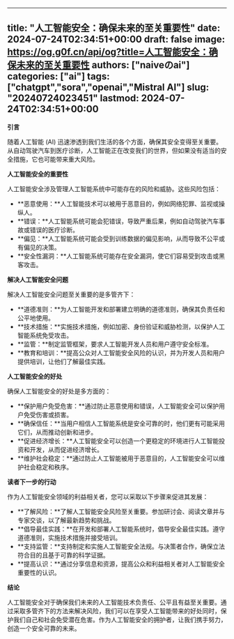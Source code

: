 
---
title: "人工智能安全：确保未来的至关重要性"
date: 2024-07-24T02:34:51+00:00
draft: false
image: https://og.g0f.cn/api/og?title=人工智能安全：确保未来的至关重要性
authors: ["naiveのai"]
categories: ["ai"]
tags: ["chatgpt","sora","openai","Mistral AI"]
slug: "20240724023451"
lastmod: 2024-07-24T02:34:51+00:00
---
**引言**

随着人工智能 (AI) 迅速渗透到我们生活的各个方面，确保其安全变得至关重要。从自动驾驶汽车到医疗诊断，人工智能正在改变我们的世界，但如果没有适当的安全措施，它也可能带来重大风险。

**人工智能安全的重要性**

人工智能安全涉及管理人工智能系统中可能存在的风险和威胁。这些风险包括：

- **恶意使用：**人工智能技术可以被用于恶意目的，例如网络犯罪、监视或操纵人。
- **错误：**人工智能系统可能会犯错误，导致严重后果，例如自动驾驶汽车事故或错误的医疗诊断。
- **偏见：**人工智能系统可能会受到训练数据的偏见影响，从而导致不公平或有偏见的决策。
- **安全性漏洞：**人工智能系统可能存在安全漏洞，使它们容易受到攻击或黑客攻击。

**解决人工智能安全问题**

解决人工智能安全问题至关重要的是多管齐下：

- **道德准则：**为人工智能开发和部署建立明确的道德准则，确保其负责任和公平地使用。
- **技术措施：**实施技术措施，例如加密、身份验证和威胁检测，以保护人工智能系统免受攻击。
- **监管：**制定监管框架，要求人工智能开发人员和用户遵守安全标准。
- **教育和培训：**提高公众对人工智能安全风险的认识，并为开发人员和用户提供培训，让他们了解最佳实践。

**人工智能安全的好处**

确保人工智能安全的好处是多方面的：

- **保护用户免受危害：**通过防止恶意使用和错误，人工智能安全可以保护用户免受伤害或损害。
- **确保信任：**当用户相信人工智能系统是安全可靠的时，他们更有可能采用它们，从而推动创新和进步。
- **促进经济增长：**人工智能安全可以创造一个更稳定的环境进行人工智能投资和开发，从而促进经济增长。
- **维护社会稳定：**通过防止人工智能被用于恶意目的，人工智能安全可以维护社会稳定和秩序。

**读者下一步的行动**

作为人工智能安全领域的利益相关者，您可以采取以下步骤来促进其发展：

- **了解风险：**了解人工智能安全风险至关重要。参加研讨会、阅读文章并与专家交谈，以了解最新趋势和挑战。
- **倡导最佳实践：**在开发和部署人工智能系统时，倡导安全最佳实践。遵守道德准则，实施技术措施并接受培训。
- **支持监管：**支持制定和实施人工智能安全法规。与决策者合作，确保立法符合目的且基于可靠的科学证据。
- **提高认识：**通过分享信息和资源，提高公众和利益相关者对人工智能安全重要性的认识。

**结论**

人工智能安全对于确保我们未来的人工智能技术负责任、公平且有益至关重要。通过采取多管齐下的方法来解决风险，我们可以在享受人工智能带来的好处同时，保护我们自己和社会免受潜在危害。作为人工智能安全的拥护者，让我们携手努力，创造一个安全可靠的未来。